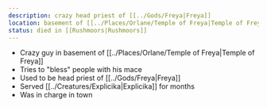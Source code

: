 ```yaml
---
description: crazy head priest of [[../Gods/Freya|Freya]]
location: basement of [[../Places/Orlane/Temple of Freya|Temple of Freya]]
status: died in [[Rushmoors|Rushmoors]]
---
```

- Crazy guy in basement of [[../Places/Orlane/Temple of Freya|Temple of Freya]]
- Tries to "bless" people with his mace
- Used to be head priest of [[../Gods/Freya|Freya]]
- Served [[../Creatures/Explicika|Explicika]] for months
- Was in charge in town